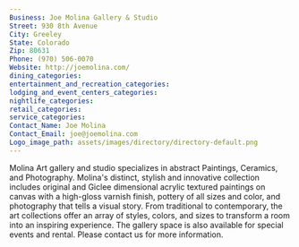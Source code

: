 ```yaml
---
Business: Joe Molina Gallery & Studio
Street: 930 8th Avenue
City: Greeley
State: Colorado
Zip: 80631
Phone: (970) 506-0070
Website: http://joemolina.com/
dining_categories: 
entertainment_and_recreation_categories: 
lodging_and_event_centers_categories: 
nightlife_categories: 
retail_categories: 
service_categories: 
Contact_Name: Joe Molina
Contact_Email: joe@joemolina.com
Logo_image_path: assets/images/directory/directory-default.png
---
```

Molina Art gallery and studio specializes in abstract Paintings, Ceramics, and Photography. Molina's distinct, stylish and innovative collection includes original and Giclee dimensional acrylic textured paintings on canvas with a high-gloss varnish finish, pottery of all sizes and color, and photography that tells a visual story. From traditional to contemporary, the art collections offer an array of styles, colors, and sizes to transform a room into an inspiring experience. The gallery space is also available for special events and rental. Please contact us for more information.
